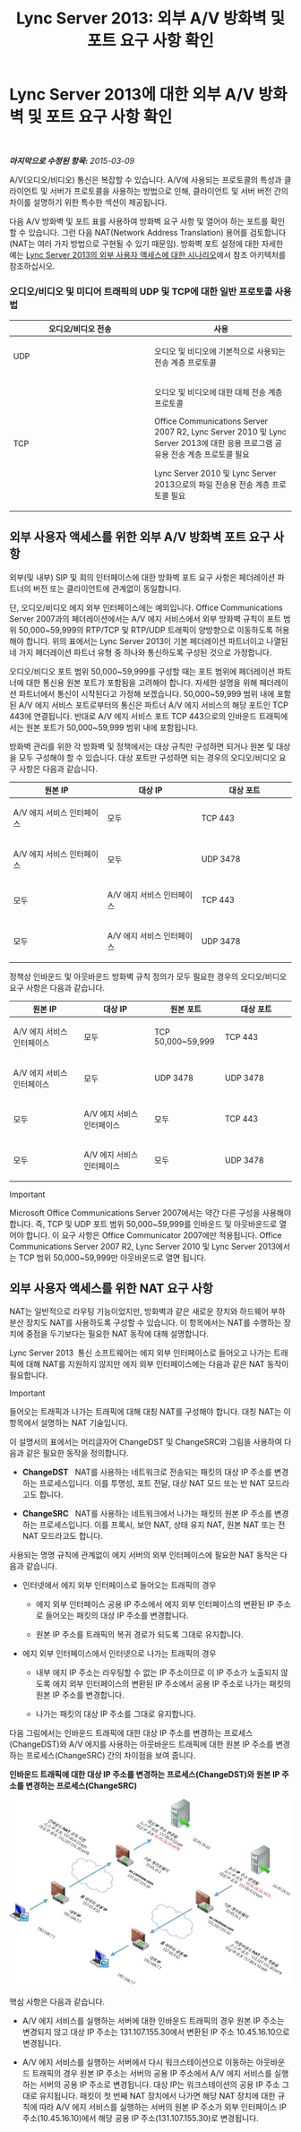 ﻿---
title: 'Lync Server 2013: 외부 A/V 방화벽 및 포트 요구 사항 확인'
TOCTitle: 외부 A/V 방화벽 및 포트 요구 사항 확인
ms:assetid: 3b849dc7-175d-40d1-820d-80e6ade6d332
ms:mtpsurl: https://technet.microsoft.com/ko-kr/library/Gg425882(v=OCS.15)
ms:contentKeyID: 49303370
ms.date: 08/10/2015
mtps_version: v=OCS.15
ms.translationtype: HT
---

# Lync Server 2013에 대한 외부 A/V 방화벽 및 포트 요구 사항 확인

 

_**마지막으로 수정된 항목:** 2015-03-09_

A/V(오디오/비디오) 통신은 복잡할 수 있습니다. A/V에 사용되는 프로토콜의 특성과 클라이언트 및 서버가 프로토콜을 사용하는 방법으로 인해, 클라이언트 및 서버 버전 간의 차이를 설명하기 위한 특수한 섹션이 제공됩니다.

다음 A/V 방화벽 및 포트 표를 사용하여 방화벽 요구 사항 및 열어야 하는 포트를 확인할 수 있습니다. 그런 다음 NAT(Network Address Translation) 용어를 검토합니다(NAT는 여러 가지 방법으로 구현될 수 있기 때문임). 방화벽 포트 설정에 대한 자세한 예는 [Lync Server 2013의 외부 사용자 액세스에 대한 시나리오](lync-server-2013-scenarios-for-external-user-access.md)에서 참조 아키텍처를 참조하십시오.

### 오디오/비디오 및 미디어 트래픽의 UDP 및 TCP에 대한 일반 프로토콜 사용법

<table>
<colgroup>
<col style="width: 50%" />
<col style="width: 50%" />
</colgroup>
<thead>
<tr class="header">
<th>오디오/비디오 전송</th>
<th>사용</th>
</tr>
</thead>
<tbody>
<tr class="odd">
<td><p>UDP</p></td>
<td><p>오디오 및 비디오에 기본적으로 사용되는 전송 계층 프로토콜</p></td>
</tr>
<tr class="even">
<td><p>TCP</p></td>
<td><p>오디오 및 비디오에 대한 대체 전송 계층 프로토콜</p>
<p>Office Communications Server 2007 R2, Lync Server 2010 및 Lync Server 2013에 대한 응용 프로그램 공유용 전송 계층 프로토콜 필요</p>
<p>Lync Server 2010 및 Lync Server 2013으로의 파일 전송용 전송 계층 프로토콜 필요</p></td>
</tr>
</tbody>
</table>


## 외부 사용자 액세스를 위한 외부 A/V 방화벽 포트 요구 사항

외부(및 내부) SIP 및 회의 인터페이스에 대한 방화벽 포트 요구 사항은 페더레이션 파트너의 버전 또는 클라이언트에 관계없이 동일합니다.

단, 오디오/비디오 에지 외부 인터페이스에는 예외입니다. Office Communications Server 2007과의 페더레이션에서는 A/V 에지 서비스에서 외부 방화벽 규칙이 포트 범위 50,000~59,999의 RTP/TCP 및 RTP/UDP 트래픽이 양방향으로 이동하도록 허용해야 합니다. 위의 표에서는 Lync Server 2013이 기본 페더레이션 파트너이고 나열된 네 가지 페더레이션 파트너 유형 중 하나와 통신하도록 구성된 것으로 가정합니다.

오디오/비디오 포트 범위 50,000~59,999를 구성할 때는 포트 범위에 페더레이션 파트너에 대한 통신용 원본 포트가 포함됨을 고려해야 합니다. 자세한 설명을 위해 페더레이션 파트너에서 통신이 시작된다고 가정해 보겠습니다. 50,000~59,999 범위 내에 포함된 A/V 에지 서비스 포트로부터의 통신은 파트너 A/V 에지 서비스의 해당 포트인 TCP 443에 연결됩니다. 반대로 A/V 에지 서비스 포트 TCP 443으로의 인바운드 트래픽에서는 원본 포트가 50,000~59,999 범위 내에 포함됩니다.

방화벽 관리를 위한 각 방화벽 및 정책에서는 대상 규칙만 구성하면 되거나 원본 및 대상을 모두 구성해야 할 수 있습니다. 대상 포트만 구성하면 되는 경우의 오디오/비디오 요구 사항은 다음과 같습니다.


<table>
<colgroup>
<col style="width: 33%" />
<col style="width: 33%" />
<col style="width: 33%" />
</colgroup>
<thead>
<tr class="header">
<th>원본 IP</th>
<th>대상 IP</th>
<th>대상 포트</th>
</tr>
</thead>
<tbody>
<tr class="odd">
<td><p>A/V 에지 서비스 인터페이스</p></td>
<td><p>모두</p></td>
<td><p>TCP 443</p></td>
</tr>
<tr class="even">
<td><p>A/V 에지 서비스 인터페이스</p></td>
<td><p>모두</p></td>
<td><p>UDP 3478</p></td>
</tr>
<tr class="odd">
<td><p>모두</p></td>
<td><p>A/V 에지 서비스 인터페이스</p></td>
<td><p>TCP 443</p></td>
</tr>
<tr class="even">
<td><p>모두</p></td>
<td><p>A/V 에지 서비스 인터페이스</p></td>
<td><p>UDP 3478</p></td>
</tr>
</tbody>
</table>


정책상 인바운드 및 아웃바운드 방화벽 규칙 정의가 모두 필요한 경우의 오디오/비디오 요구 사항은 다음과 같습니다.


<table>
<colgroup>
<col style="width: 25%" />
<col style="width: 25%" />
<col style="width: 25%" />
<col style="width: 25%" />
</colgroup>
<thead>
<tr class="header">
<th>원본 IP</th>
<th>대상 IP</th>
<th>원본 포트</th>
<th>대상 포트</th>
</tr>
</thead>
<tbody>
<tr class="odd">
<td><p>A/V 에지 서비스 인터페이스</p></td>
<td><p>모두</p></td>
<td><p>TCP 50,000~59,999</p></td>
<td><p>TCP 443</p></td>
</tr>
<tr class="even">
<td><p>A/V 에지 서비스 인터페이스</p></td>
<td><p>모두</p></td>
<td><p>UDP 3478</p></td>
<td><p>UDP 3478</p></td>
</tr>
<tr class="odd">
<td><p>모두</p></td>
<td><p>A/V 에지 서비스 인터페이스</p></td>
<td><p>모두</p></td>
<td><p>TCP 443</p></td>
</tr>
<tr class="even">
<td><p>모두</p></td>
<td><p>A/V 에지 서비스 인터페이스</p></td>
<td><p>모두</p></td>
<td><p>UDP 3478</p></td>
</tr>
</tbody>
</table>



> [!IMPORTANT]
> Microsoft Office Communications Server 2007에서는 약간 다른 구성을 사용해야 합니다. 즉, TCP 및 UDP 포트 범위 50,000~59,999를 인바운드 및 아웃바운드로 열어야 합니다. 이 요구 사항은 Office Communicator 2007에만 적용됩니다. Office Communications Server 2007 R2, Lync Server 2010 및 Lync Server 2013에서는 TCP 범위 50,000~59,999만 아웃바운드로 열면 됩니다.



## 외부 사용자 액세스를 위한 NAT 요구 사항

NAT는 일반적으로 라우팅 기능이었지만, 방화벽과 같은 새로운 장치와 하드웨어 부하 분산 장치도 NAT를 사용하도록 구성할 수 있습니다. 이 항목에서는 NAT를 수행하는 장치에 중점을 두기보다는 필요한 NAT 동작에 대해 설명합니다.

Lync Server 2013  통신 소프트웨어는 에지 외부 인터페이스로 들어오고 나가는 트래픽에 대해 NAT를 지원하지 않지만 에지 외부 인터페이스에는 다음과 같은 NAT 동작이 필요합니다.


> [!IMPORTANT]
> 들어오는 트래픽과 나가는 트래픽에 대해 대칭 NAT를 구성해야 합니다. 대칭 NAT는 이 항목에서 설명하는 NAT 기술입니다.



이 설명서의 표에서는 머리글자어 ChangeDST 및 ChangeSRC와 그림을 사용하여 다음과 같은 필요한 동작을 정의합니다.

  - **ChangeDST**   NAT를 사용하는 네트워크로 전송되는 패킷의 대상 IP 주소를 변경하는 프로세스입니다. 이를 투명성, 포트 전달, 대상 NAT 모드 또는 반 NAT 모드라고도 합니다.

  - **ChangeSRC**   NAT를 사용하는 네트워크에서 나가는 패킷의 원본 IP 주소를 변경하는 프로세스입니다. 이를 프록시, 보안 NAT, 상태 유지 NAT, 원본 NAT 또는 전 NAT 모드라고도 합니다.

사용되는 명명 규칙에 관계없이 에지 서버의 외부 인터페이스에 필요한 NAT 동작은 다음과 같습니다.

  - 인터넷에서 에지 외부 인터페이스로 들어오는 트래픽의 경우
    
      - 에지 외부 인터페이스 공용 IP 주소에서 에지 외부 인터페이스의 변환된 IP 주소로 들어오는 패킷의 대상 IP 주소를 변경합니다.
    
      - 원본 IP 주소를 트래픽의 복귀 경로가 되도록 그대로 유지합니다.

  - 에지 외부 인터페이스에서 인터넷으로 나가는 트래픽의 경우
    
      - 내부 에지 IP 주소는 라우팅할 수 없는 IP 주소이므로 이 IP 주소가 노출되지 않도록 에지 외부 인터페이스의 변환된 IP 주소에서 공용 IP 주소로 나가는 패킷의 원본 IP 주소를 변경합니다.
    
      - 나가는 패킷의 대상 IP 주소를 그대로 유지합니다.

다음 그림에서는 인바운드 트래픽에 대한 대상 IP 주소를 변경하는 프로세스(ChangeDST)와 A/V 에지를 사용하는 아웃바운드 트래픽에 대한 원본 IP 주소를 변경하는 프로세스(ChangeSRC) 간의 차이점을 보여 줍니다.

**인바운드 트래픽에 대한 대상 IP 주소를 변경하는 프로세스(ChangeDST)와 원본 IP 주소를 변경하는 프로세스(ChangeSRC)**

![대상/원본 IP 주소 변경](images/Gg425882.0fee7ec5-4cb8-4aff-9164-e7fbab73336d(OCS.15).jpg "대상/원본 IP 주소 변경")

핵심 사항은 다음과 같습니다.

  - A/V 에지 서비스를 실행하는 서버에 대한 인바운드 트래픽의 경우 원본 IP 주소는 변경되지 않고 대상 IP 주소는 131.107.155.30에서 변환된 IP 주소 10.45.16.10으로 변경됩니다.

  - A/V 에지 서비스를 실행하는 서버에서 다시 워크스테이션으로 이동하는 아웃바운드 트래픽의 경우 원본 IP 주소는 서버의 공용 IP 주소에서 A/V 에지 서비스를 실행하는 서버의 공용 IP 주소로 변경됩니다. 대상 IP는 워크스테이션의 공용 IP 주소 그대로 유지됩니다. 패킷이 첫 번째 NAT 장치에서 나가면 해당 NAT 장치에 대한 규칙에 따라 A/V 에지 서비스를 실행하는 서버의 원본 IP 주소가 외부 인터페이스 IP 주소(10.45.16.10)에서 해당 공용 IP 주소(131.107.155.30)로 변경됩니다.

